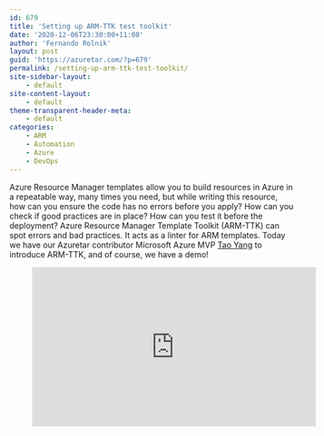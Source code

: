 ```yaml
---
id: 679
title: 'Setting up ARM-TTK test toolkit'
date: '2020-12-06T23:30:00+11:00'
author: 'Fernando Rolnik'
layout: post
guid: 'https://azuretar.com/?p=679'
permalink: /setting-up-arm-ttk-test-toolkit/
site-sidebar-layout:
    - default
site-content-layout:
    - default
theme-transparent-header-meta:
    - default
categories:
    - ARM
    - Automation
    - Azure
    - DevOps
---
```


Azure Resource Manager templates allow you to build resources in Azure in a repeatable way, many times you need, but while writing this resource, how can you ensure the code has no errors before you apply? How can you check if good practices are in place? How can you test it before the deployment? Azure Resource Manager Template Toolkit (ARM-TTK) can spot errors and bad practices. It acts as a linter for ARM templates. Today we have our Azuretar contributor Microsoft Azure MVP [Tao Yang](https://twitter.com/MrTaoYang) to introduce ARM-TTK, and of course, we have a demo!

<div class="wp-block-group is-layout-flow wp-block-group-is-layout-flow"><div class="wp-block-group__inner-container"></div></div><figure class="wp-block-embed-youtube alignleft wp-block-embed is-type-video is-provider-youtube wp-embed-aspect-16-9 wp-has-aspect-ratio"><div class="wp-block-embed__wrapper"><div class="ast-oembed-container " style="height: 100%;"><iframe allow="accelerometer; autoplay; clipboard-write; encrypted-media; gyroscope; picture-in-picture; web-share" allowfullscreen="" frameborder="0" height="281" loading="lazy" referrerpolicy="strict-origin-when-cross-origin" src="https://www.youtube.com/embed/w3Ic7ZsYi70?feature=oembed" title="Setting up ARM TTK test toolkit" width="500"></iframe></div></div></figure>You can get ARM-TTK from Azure’s Github at <https://github.com/Azure/arm-ttk> ARM-TTK is also availiable on [GitHub Super Linter.](https://github.com/github/super-linter) Run ARM-TTK linter on your current folder using the Super Linter container on PowerShell with the following command:

`docker run -e RUN_LOCAL=true -v $pwd`:/tmp/lint github/super-linter`

From Linux bash run with:

`docker run --rm -e RUN_LOCAL=true -v $(pwd):/tmp/lint github/super-linter`

  
Stay tuned for the next videos.

**Follow us on Twitter**

[@azuretar](https://twitter.com/azuretar)[ ](https://twitter.com/drii_cavalcanti)[@MrTaoYang ](https://twitter.com/MrTaoYang)[@JorgeArteiro](https://twitter.com/JorgeArteiro) [@FernandoRolnik](https://twitter.com/fernandorolnik)

Subscribe the [Azuretar YouTube Channel](https://www.youtube.com/channel/UC3FS96NUdoR3DwkaDwiLdRw)